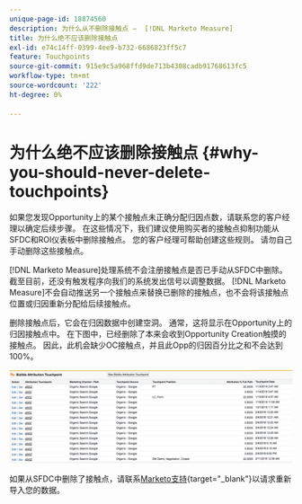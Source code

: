 ```yaml
---
unique-page-id: 18874560
description: 为什么从不删除接触点 —  [!DNL Marketo Measure]
title: 为什么绝不应该删除接触点
exl-id: e74c14ff-0399-4ee9-b732-6686823ff5c7
feature: Touchpoints
source-git-commit: 915e9c5a968ffd9de713b4308cadb91768613fc5
workflow-type: tm+mt
source-wordcount: '222'
ht-degree: 0%

---
```


# 为什么绝不应该删除接触点 {#why-you-should-never-delete-touchpoints}

如果您发现Opportunity上的某个接触点未正确分配归因点数，请联系您的客户经理以确定后续步骤。 在这些情况下，我们建议使用购买者的接触点抑制功能从SFDC和ROI仪表板中删除接触点。 您的客户经理可帮助创建这些规则。 请勿自己手动删除这些接触点。

[!DNL Marketo Measure]处理系统不会注册接触点是否已手动从SFDC中删除。 截至目前，还没有触发程序向我们的系统发出信号以调整数据。 [!DNL Marketo Measure]不会自动推送另一个接触点来替换已删除的接触点，也不会将该接触点位置或归因重新分配给后续接触点。

删除接触点后，它会在归因数据中创建空洞。 通常，这将显示在Opportunity上的归因接触点中。 在下图中，已经删除了本来会收到Opportunity Creation触摸的接触点。 因此，此机会缺少OC接触点，并且此Opp的归因百分比之和不会达到100%。

![](assets/1.png)

如果从SFDC中删除了接触点，请联系[Marketo支持](https://nation.marketo.com/t5/support/ct-p/Support){target="_blank"}以请求重新导入您的数据。
